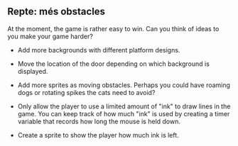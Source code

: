 ## Repte: més obstacles

At the moment, the game is rather easy to win. Can you think of ideas to you make your game harder?

+ Add more backgrounds with different platform designs.

+ Move the location of the door depending on which background is displayed.

+ Add more sprites as moving obstacles. Perhaps you could have roaming dogs or rotating spikes the cats need to avoid?

+ Only allow the player to use a limited amount of "ink" to draw lines in the game. You can keep track of how much "ink" is used by creating a timer variable that records how long the mouse is held down.

+ Create a sprite to show the player how much ink is left.